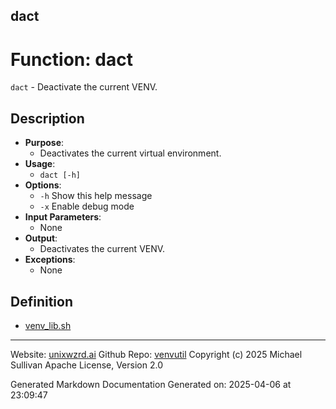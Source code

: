 ## dact
# Function: dact
`dact` - Deactivate the current VENV.
## Description
- **Purpose**: 
  - Deactivates the current virtual environment.
- **Usage**: 
  - `dact [-h]`
- **Options**: 
  - `-h`   Show this help message
  - `-x`   Enable debug mode
- **Input Parameters**: 
  - None
- **Output**: 
  - Deactivates the current VENV.
- **Exceptions**: 
  - None

## Definition 

* [venv_lib.sh](../venv_lib_sh.md)
---

Website: [unixwzrd.ai](https://unixwzrd.ai)
Github Repo: [venvutil](https://github.com/unixwzrd/venvutil)
Copyright (c) 2025 Michael Sullivan
Apache License, Version 2.0

Generated Markdown Documentation
Generated on: 2025-04-06 at 23:09:47
